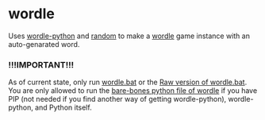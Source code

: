 # wordle

Uses [wordle-python](https://pypi.org/project/wordle-python/) and [random](https://docs.python.org/3/library/random.html) to make a [wordle](https://www.nytimes.com/games/wordle/index.html) game instance with an auto-genarated word.


### !!!IMPORTANT!!!

As of current state, only run [wordle.bat](https://github.com/kailando/wordle/blob/master/wordle.bat) or the [Raw version of wordle.bat](https://raw.githubusercontent.com/kailando/wordle/master/wordle.bat).
You are only allowed to run the [bare-bones python file of wordle](https://github.com/kailando/wordle/blob/master/wordle.py) if you have PIP (not needed if you find another way of getting wordle-python), wordle-python, and Python itself.
